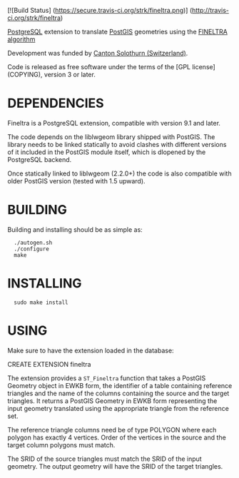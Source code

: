 [![Build Status]
(https://secure.travis-ci.org/strk/fineltra.png)]
(http://travis-ci.org/strk/fineltra)


[PostgreSQL](http://postgresql.org/) extension to translate
[PostGIS](http://www.postgis.net) geometries using the [FINELTRA algorithm](
http://www.swisstopo.admin.ch/internet/swisstopo/en/home/topics/survey/lv95/lv03-lv95/chenyx06.html
)

Development was funded by [Canton Solothurn (Switzerland)](
http://www.so.ch/verwaltung/bau-und-justizdepartement/amt-fuer-geoinformation/geoportal/
).

Code is released as free software under the terms of the [GPL license]
(COPYING), version 3 or later.


DEPENDENCIES
============

Fineltra is a PostgreSQL extension, compatible with version 9.1
and later.

The code depends on the liblwgeom library shipped with PostGIS.
The library needs to be linked statically to avoid clashes with
different versions of it included in the PostGIS module itself,
which is dlopened by the PostgreSQL backend.

Once statically linked to liblwgeom (2.2.0+) the code is also
compatible with older PostGIS version (tested with 1.5 upward).

BUILDING
========

Building and installing should be as simple as:

```
  ./autogen.sh
  ./configure
  make
```

INSTALLING
==========

```
  sudo make install
```

USING
=====

Make sure to have the extension loaded in the database:

  CREATE EXTENSION fineltra

The extension provides a ``ST_Fineltra`` function that takes
a PostGIS Geometry object in EWKB form, the identifier of a table
containing reference triangles and the name of the columns containing
the source and the target triangles. It returns a PostGIS Geometry in
EWKB form representing the input geometry translated using the
appropriate triangle from the reference set.

The reference triangle columns need be of type POLYGON where each
polygon has exactly 4 vertices. Order of the vertices in the source
and the target column polygons must match.

The SRID of the source triangles must match the SRID of the input
geometry. The output geometry will have the SRID of the target
triangles.
